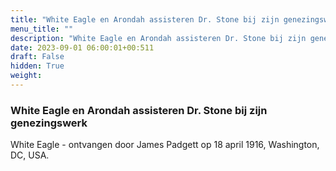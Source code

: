 ```yaml
---
title: "White Eagle en Arondah assisteren Dr. Stone bij zijn genezingswerk"
menu_title: ""
description: "White Eagle en Arondah assisteren Dr. Stone bij zijn genezingswerk"
date: 2023-09-01 06:00:01+00:511
draft: False
hidden: True
weight:
---
```

### White Eagle en Arondah assisteren Dr. Stone bij zijn genezingswerk

White Eagle - ontvangen door James Padgett op 18 april 1916, Washington, DC, USA.
